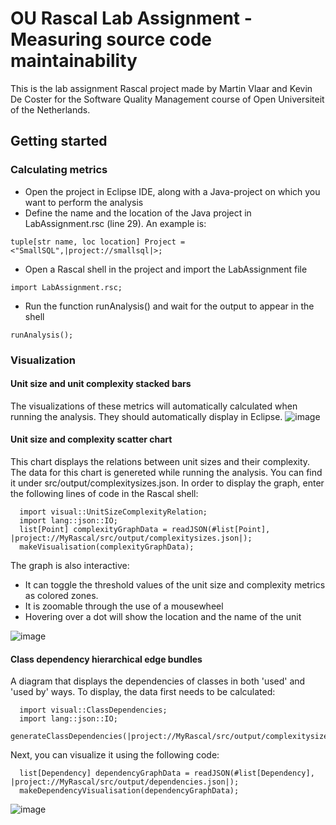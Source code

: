 # OU Rascal Lab Assignment - Measuring source code maintainability
This is the lab assignment Rascal project made by Martin Vlaar and Kevin De Coster for the Software Quality Management course of Open Universiteit of the Netherlands.

## Getting started
### Calculating metrics
* Open the project in Eclipse IDE, along with a Java-project on which you want to perform the analysis
* Define the name and the location of the Java project in LabAssignment.rsc (line 29). An example is:
```
tuple[str name, loc location] Project = <"SmallSQL",|project://smallsql|>;
```
* Open a Rascal shell in the project and import the LabAssignment file 
```
import LabAssignment.rsc;
```
* Run the function runAnalysis() and wait for the output to appear in the shell
```
runAnalysis();
```

### Visualization
#### Unit size and unit complexity stacked bars
The visualizations of these metrics will automatically calculated when running the analysis. They should automatically display in Eclipse.
![image](https://user-images.githubusercontent.com/25271716/213926222-5cda0ac5-787a-48cf-a597-05f4e6dae1bd.png)

#### Unit size and complexity scatter chart
This chart displays the relations between unit sizes and their complexity. The data for this chart is genereted while running the analysis. You can find it under src/output/complexitysizes.json. In order to display the graph, enter the following lines of code in the Rascal shell:
```
  import visual::UnitSizeComplexityRelation;
  import lang::json::IO;
  list[Point] complexityGraphData = readJSON(#list[Point], |project://MyRascal/src/output/complexitysizes.json|);
  makeVisualisation(complexityGraphData);
```
The graph is also interactive:
* It can toggle the threshold values of the unit size and complexity metrics as colored zones.
* It is zoomable through the use of a mousewheel
* Hovering over a dot will show the location and the name of the unit

![image](https://user-images.githubusercontent.com/25271716/213926379-6b1f7cd7-2193-4786-b55a-be9f452e3079.png)

#### Class dependency hierarchical edge bundles
A diagram that displays the dependencies of classes in both 'used' and 'used by' ways. To display, the data first needs to be calculated:
```
  import visual::ClassDependencies;
  import lang::json::IO;
  generateClassDependencies(|project://MyRascal/src/output/complexitysizes.json|);
```
Next, you can visualize it using the following code:
```
  list[Dependency] dependencyGraphData = readJSON(#list[Dependency], |project://MyRascal/src/output/dependencies.json|);
  makeDependencyVisualisation(dependencyGraphData);
```
![image](https://user-images.githubusercontent.com/25271716/213926322-3de033d3-fec5-4155-afa4-2bc37147ea26.png)
